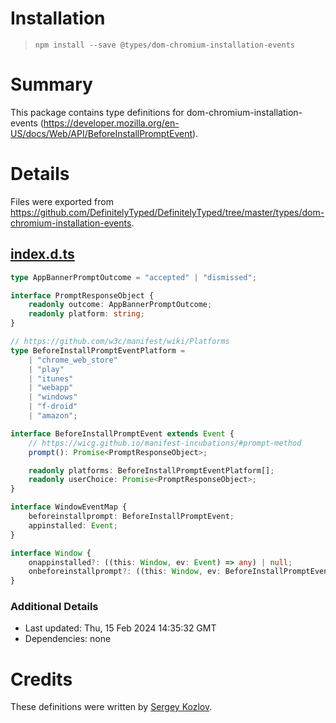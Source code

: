 # Installation
> `npm install --save @types/dom-chromium-installation-events`

# Summary
This package contains type definitions for dom-chromium-installation-events (https://developer.mozilla.org/en-US/docs/Web/API/BeforeInstallPromptEvent).

# Details
Files were exported from https://github.com/DefinitelyTyped/DefinitelyTyped/tree/master/types/dom-chromium-installation-events.
## [index.d.ts](https://github.com/DefinitelyTyped/DefinitelyTyped/tree/master/types/dom-chromium-installation-events/index.d.ts)
````ts
type AppBannerPromptOutcome = "accepted" | "dismissed";

interface PromptResponseObject {
    readonly outcome: AppBannerPromptOutcome;
    readonly platform: string;
}

// https://github.com/w3c/manifest/wiki/Platforms
type BeforeInstallPromptEventPlatform =
    | "chrome_web_store"
    | "play"
    | "itunes"
    | "webapp"
    | "windows"
    | "f-droid"
    | "amazon";

interface BeforeInstallPromptEvent extends Event {
    // https://wicg.github.io/manifest-incubations/#prompt-method
    prompt(): Promise<PromptResponseObject>;

    readonly platforms: BeforeInstallPromptEventPlatform[];
    readonly userChoice: Promise<PromptResponseObject>;
}

interface WindowEventMap {
    beforeinstallprompt: BeforeInstallPromptEvent;
    appinstalled: Event;
}

interface Window {
    onappinstalled?: ((this: Window, ev: Event) => any) | null;
    onbeforeinstallprompt?: ((this: Window, ev: BeforeInstallPromptEvent) => any) | null;
}

````

### Additional Details
 * Last updated: Thu, 15 Feb 2024 14:35:32 GMT
 * Dependencies: none

# Credits
These definitions were written by [Sergey Kozlov](https://github.com/dartess).
